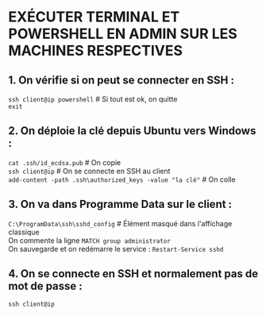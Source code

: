# EXÉCUTER TERMINAL ET POWERSHELL EN ADMIN SUR LES MACHINES RESPECTIVES

## 1. On vérifie si on peut se connecter en SSH :
`ssh client@ip powershell`  # Si tout est ok, on quitte<br>
`exit`

## 2. On déploie la clé depuis Ubuntu vers Windows :
`cat .ssh/id_ecdsa.pub`  # On copie<br>
`ssh client@ip`  # On se connecte en SSH au client<br>
`add-content -path .ssh\authorized_keys -value "la clé"`  # On colle

## 3. On va dans Programme Data sur le client :
`C:\ProgramData\ssh\sshd_config`  # Élément masqué dans l'affichage classique<br>
On commente la ligne `MATCH group administrator`  
On sauvegarde et on redémarre le service :
`Restart-Service sshd`

## 4. On se connecte en SSH et normalement pas de mot de passe :
`ssh client@ip`
